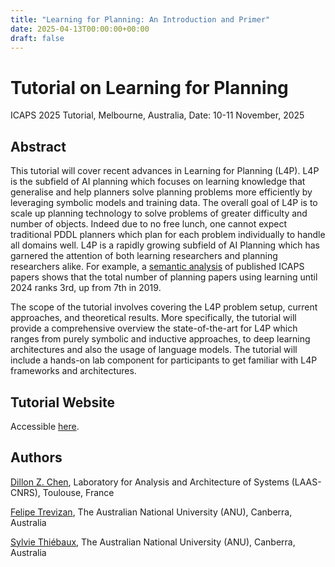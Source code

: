 ```yaml
---
title: "Learning for Planning: An Introduction and Primer"
date: 2025-04-13T00:00:00+00:00
draft: false
---
```


# Tutorial on Learning for Planning

ICAPS 2025 Tutorial, Melbourne, Australia, Date: 10-11 November, 2025

## Abstract
This tutorial will cover recent advances in Learning for Planning (L4P).
L4P is the subfield of AI planning which focuses on learning knowledge that generalise and help planners solve planning problems more efficiently by leveraging symbolic models and training data.
The overall goal of L4P is to scale up planning technology to solve problems of greater difficulty and number of objects.
Indeed due to no free lunch, one cannot expect traditional PDDL planners which plan for each problem individually to handle all domains well.
L4P is a rapidly growing subfield of AI Planning which has garnered the attention of both learning researchers and planning researchers alike.
For example, a [semantic analysis](https://dillonzchen.github.io/icaps.html) of published ICAPS papers shows that the total number of planning papers using learning until 2024 ranks 3rd, up from 7th in 2019.

The scope of the tutorial involves covering the L4P problem setup, current approaches, and theoretical results.
More specifically, the tutorial will provide a comprehensive overview the state-of-the-art for L4P which ranges from purely symbolic and inductive approaches, to deep learning architectures and also the usage of language models.
The tutorial will include a hands-on lab component for participants to get familiar with L4P frameworks and architectures.

## Tutorial Website

Accessible [here](https://l4p-tutorial.github.io/).

## Authors
[Dillon Z. Chen](https://dillonzchen.github.io/), Laboratory for Analysis and Architecture of Systems (LAAS-CNRS), Toulouse, France

[Felipe Trevizan](https://felipe.trevizan.org/), The Australian National University (ANU), Canberra, Australia

[Sylvie Thiébaux](https://users.cecs.anu.edu.au/~thiebaux/), The Australian National University (ANU), Canberra, Australia
